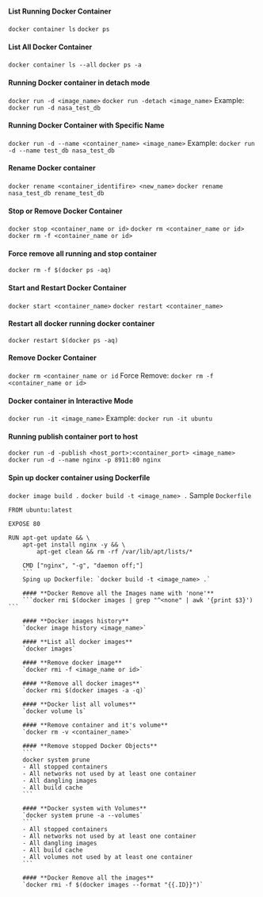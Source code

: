 
#### **List Running Docker Container**
`docker container ls`
`docker ps`

#### **List All Docker Container**
`docker container ls --all`
`docker ps -a`

#### **Running Docker container in detach mode**
`docker run -d <image_name>`
`docker run -detach <image_name>`
Example: `docker run -d nasa_test_db`

#### **Running Docker Container with Specific Name**
`docker run -d --name <container_name> <image_name>`
Example: `docker run -d --name test_db nasa_test_db`

#### **Rename Docker container**
`docker rename <container_identifire> <new_name>`
`docker rename nasa_test_db rename_test_db`

#### **Stop or Remove Docker Container**
`docker stop <container_name or id>`
`docker rm <container_name or id>`
`docker rm -f <container_name or id>`

#### **Force remove all running and stop container**
`docker rm -f $(docker ps -aq)`

#### **Start and Restart Docker Container**
`docker start <container_name>`
`docker restart <container_name>`

#### **Restart all docker running docker container**
`docker restart $(docker ps -aq)`

#### **Remove Docker Container**
`docker rm <container_name or id`
Force Remove: `docker rm -f <container_name or id>`

#### **Docker container in Interactive Mode**
`docker run -it <image_name>`
Example: `docker run -it ubuntu`

#### **Running publish container port to host**
`docker run -d -publish <host_port>:<container_port> <image_name>`
`docker run -d --name nginx -p 8911:80 nginx`

#### **Spin up docker container using Dockerfile**
`docker image build .`
`docker build -t <image_name> .`
Sample `Dockerfile`
```
FROM ubuntu:latest

EXPOSE 80

RUN apt-get update && \
    apt-get install nginx -y && \
        apt-get clean && rm -rf /var/lib/apt/lists/*

	CMD ["nginx", "-g", "daemon off;"]
	```
	Sping up Dockerfile: `docker build -t <image_name> .`

	#### **Docker Remove all the Images name with 'none'**
	```docker rmi $(docker images | grep "^<none" | awk '{print $3}') ```

	#### **Docker images history**
	`docker image history <image_name>`

	#### **List all docker images**
	`docker images`

	#### **Remove docker image**
	`docker rmi -f <image_name or id>`

	#### **Remove all docker images**
	`docker rmi $(docker images -a -q)`

	#### **Docker list all volumes**
	`docker volume ls`

	#### **Remove container and it's volume**
	`docker rm -v <container_name>`

	#### **Remove stopped Docker Objects**
	```
	docker system prune
	- All stopped containers
	- All networks not used by at least one container
	- All dangling images
	- All build cache
	```

	#### **Docker system with Volumes**
	`docker system prune -a --volumes`
	```
	- All stopped containers
	- All networks not used by at least one container
	- All dangling images
	- All build cache
	- All volumes not used by at least one container
	```

	#### **Docker Remove all the images**
	`docker rmi -f $(docker images --format "{{.ID}}")`
